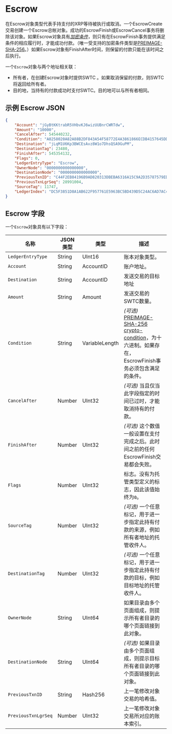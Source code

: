 # Escrow

在Escrow对象类型代表手持支付的XRP等待被执行或取消。一个EscrowCreate交易创建一个Escrow总帐对象。成功的EscrowFinish或EscrowCancel事务将删除该对象。如果Escrow对象具有[_加密条件_](https://tools.ietf.org/html/draft-thomas-crypto-conditions-02)，则只有在EscrowFinish事务提供满足条件的相应履行时，才能成功付款。（唯一受支持的加密条件类型是[PREIMAGE-SHA-256](https://tools.ietf.org/html/draft-thomas-crypto-conditions-02#section-8.1)。）如果Escrow对象有FinishAfter时间，则保留的付款只能在该时间之后执行。

一个`Escrow`对象与两个地址相关联：

- 所有者，在创建Escrow对象时提供SWTC 。如果取消保留的付款，则SWTC将返回给所有者。
- 目的地，当持有的付款成功时支付SWTC。目的地可以与所有者相同。


## 示例 Escrow JSON

```json
{
    "Account": "jGyBtKKtrabR5VHbvKJ6wizUUBnrCWRTdw",
    "Amount": "10000",
    "CancelAfter": 545440232,
    "Condition": "A0258020A82A88B2DF843A54F58772E4A3861866ECDB4157645DD9AE528C1D3AEEDABAB6810120",
    "Destination": "jLqM1U6Kp3BWCEsAvz8W1o7DhsQSA9GuPM",
    "DestinationTag": 23480,
    "FinishAfter": 545354132,
    "Flags": 0,
    "LedgerEntryType": "Escrow",
    "OwnerNode": "0000000000000000",
    "DestinationNode": "0000000000000000",
    "PreviousTxnID": "C44F2EB84196B9AD820313DBEBA6316A15C9A2D35787579ED172B87A30131DA7",
    "PreviousTxnLgrSeq": 28991004,
    "SourceTag": 11747,
    "LedgerIndex": "DC5F3851D8A1AB622F957761E5963BC5BD439D5C24AC6AD7AC4523F0640244AC"
}
```

## Escrow 字段

一个`Escrow`对象具有以下字段：

| 名称              | JSON 类型 | 类型 | 描述 |
|-------------------|-----------|---------------|-------------|
| `LedgerEntryType`   | String    | UInt16    | 账本对象类型。 |
| `Account`           | String | AccountID | 账户地址。|
| `Destination`       | String | AccountID | 发送交易的目标地址 |
| `Amount`            | String | Amount    | 发送交易的SWTC数量。 |
| `Condition`         | String | VariableLength | _(可选)_ [PREIMAGE-SHA-256 crypto-condition](https://tools.ietf.org/html/draft-thomas-crypto-conditions-02#section-8.1)，为十六进制。如果存在，EscrowFinish事务必须包含满足的条件。 |
| `CancelAfter`       | Number | UInt32 | _(可选)_ 当且仅当此字段指定的时间已过时，才能取消持有的付款。 |
| `FinishAfter`       | Number | UInt32 | _(可选)_ 这个数值一般设置在支付完成之后。此时间之前的任何EscrowFinish交易都会失败。 |
| `Flags`             | Number | UInt32 | 标志。没有为托管类型定义的标志，因此该值始终为`0`。 |
| `SourceTag`         | Number | UInt32 | _(可选)_ 一个任意标记，用于进一步指定此持有付款的来源，例如所有者地址的托管收件人。 |
| `DestinationTag`    | Number | UInt32 | _(可选)_ 一个任意标记，用于进一步指定此持有付款的目标，例如目标地址的托管收件人。 |
| `OwnerNode`         | String    | UInt64    | 如果目录由多个页面组成，则提示所有者目录的哪个页面链接到此对象。 |
| `DestinationNode`   | String    | UInt64    | _(可选)_ 如果目录由多个页面组成，则提示目标所有者目录的哪个页面链接到此对象。 |
| `PreviousTxnID`     | String | Hash256 | 上一笔修改对象交易的哈希值。 |
| `PreviousTxnLgrSeq` | Number | UInt32 | 上一笔修改对象交易所对应的账本索引。 |

